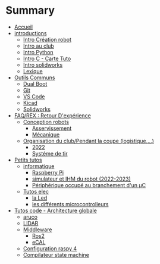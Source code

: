 # Summary

- [Accueil](accueil.md)
- [introductions](introductions/tutoriel.md)
	- [Intro Création robot](introductions/introRobot.md)
	- [Intro au club](introductions/orgaClub.md)	
	- [Intro Python](introductions/introPython.md)
	- [Intro C - Carte Tuto](introductions/introC.md)
	- [Intro solidworks](introductions/solidworks.md)
	- [Lexique](introductions/lexique.md)
- [Outils Communs](outils_communs/index.md)
	- [Dual Boot](outils_communs/dual_boot.md)
	- [Git](outils_communs/git.md)
	- [VS Code](outils_communs/vscode.md)
	- [Kicad](outils_communs/kicad.md)
	- [Solidworks](outils_communs/solidw.md)
- [FAQ/REX : Retour D'expérience](rex/index.md)
	- [Conception robots]()
		- [Asservissement](rex/asserv.md)
		- [Mécanique](rex/materiaux.md)
	- [Organisation du club/Pendant la coupe (logistique,...)]()
		- [2022](rex/2022.md)
		- [Systéme de tir](rex/shoot.md)
- [Petits tutos](petits_tutos/index.md)
	- [informatique](petits_tutos/informatique.md)
		- [Raspberry Pi](petits_tutos/raspberry_pi.md)
		- [simulateur et IHM du robot (2022-2023)](petits_tutos/simulator.md)
		- [Périphérique occupé au branchement d'un µC](petits_tutos/peripherique_occupe.md)
	- [Tutos elec](elec/index.md)
		- [la Led](elec/led.md)
		- [les différents microcontrolleurs](petits_tutos/microcontrollers.md)
- [Tutos code - Architecture globale](code/index.md)
	- [aruco]()
	- [LIDAR]()
	- [Middleware]()
		- [Ros2]()
		- [eCAL]()
	- [Configuration raspy 4]()
	- [Compilateur state machine](code/state_machine.md)




